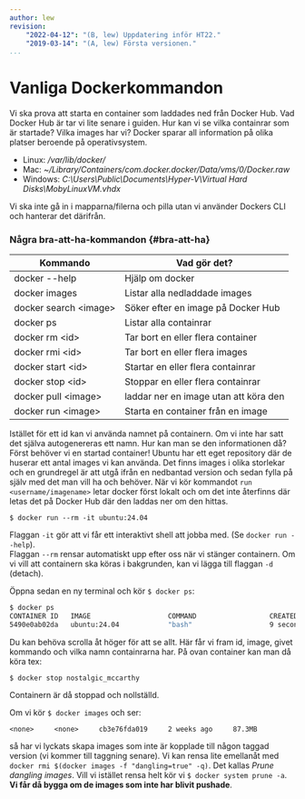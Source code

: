 ```yaml
---
author: lew
revision:
    "2022-04-12": "(B, lew) Uppdatering inför HT22."
    "2019-03-14": "(A, lew) Första versionen."
...
```

Vanliga Dockerkommandon
=======================

Vi ska prova att starta en container som laddades ned från Docker Hub. Vad Docker Hub är tar vi lite senare i guiden. Hur kan vi se vilka containrar som är startade? Vilka images har vi? Docker sparar all information på olika platser beroende på operativsystem.

* Linux: */var/lib/docker/*
* Mac: *~/Library/Containers/com.docker.docker/Data/vms/0/Docker.raw*
* Windows: *C:\Users\Public\Documents\Hyper-V\Virtual Hard Disks\MobyLinuxVM.vhdx*

Vi ska inte gå in i mapparna/filerna och pilla utan vi använder Dockers CLI och hanterar det därifrån.



### Några bra-att-ha-kommandon {#bra-att-ha}

| Kommando                    | Vad gör det?                          |
|-----------------------      |------------------------------------   |
| docker --help               | Hjälp om docker                       |
| docker images               | Listar alla nedladdade images         |
| docker search &lt;image&gt; | Söker efter en image på Docker Hub    |
| docker ps                   | Listar alla containrar                |
| docker rm &lt;id&gt;        | Tar bort en eller flera container     |
| docker rmi &lt;id&gt;       | Tar bort en eller flera images        |
| docker start &lt;id&gt;     | Startar en eller flera containrar     |
| docker stop &lt;id&gt;      | Stoppar en eller flera containrar     |
| docker pull &lt;image&gt;   | laddar ner en image utan att köra den |
| docker run &lt;image&gt;    | Starta en container från en image     |

Istället för ett id kan vi använda namnet på containern. Om vi inte har satt det själva autogenereras ett namn. Hur kan man se den informationen då? Först behöver vi en startad container! Ubuntu har ett eget repository där de huserar ett antal images vi kan använda. Det finns images i olika storlekar och en grundregel är att utgå ifrån en nedbantad version och sedan fylla på själv med det man vill ha och behöver. När vi kör kommandot `run <username/imagename>` letar docker först lokalt och om det inte återfinns där letas det på Docker Hub där den laddas ner om den hittas.

`$ docker run --rm -it ubuntu:24.04`

Flaggan `-it` gör att vi får ett interaktivt shell att jobba med. (Se `docker run --help`).  
Flaggan `--rm` rensar automatiskt upp efter oss när vi stänger containern. Om vi vill att containern ska köras i bakgrunden, kan vi lägga till flaggan `-d` (detach).

Öppna sedan en ny terminal och kör `$ docker ps`:

```bash
$ docker ps
CONTAINER ID   IMAGE                   COMMAND                  CREATED         STATUS         PORTS                     NAMES
5490e0ab02da   ubuntu:24.04            "bash"                   9 seconds ago   Up 8 seconds                             nostalgic_mccarthy
```

Du kan behöva scrolla åt höger för att se allt. Här får vi fram id, image, givet kommando och vilka namn containrarna har. På ovan container kan man då köra tex:

```
$ docker stop nostalgic_mccarthy
```

Containern är då stoppad och nollställd.

Om vi kör `$ docker images` och ser:
```
<none>     <none>     cb3e76fda019     2 weeks ago     87.3MB
```

så har vi lyckats skapa images som inte är kopplade till någon taggad version (vi kommer till taggning senare). Vi kan rensa lite emellanåt med `docker rmi $(docker images -f "dangling=true" -q)`. Det kallas *Prune dangling images*. Vill vi istället rensa helt kör vi `$ docker system prune -a`. **Vi får då bygga om de images som inte har blivit pushade**.
